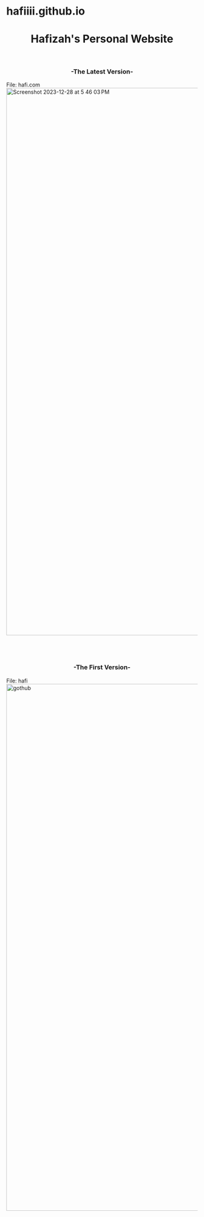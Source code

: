 # hafiiii.github.io
<h1 align="center">Hafizah's Personal Website</h1>
<br>
<h3 align="center">-The Latest Version-</h3>
File: hafi.com

<img width="1440" alt="Screenshot 2023-12-28 at 5 46 03 PM" src="https://github.com/Hafiiii/hafiiii.github.io/assets/97942746/6031b368-2e61-4659-8227-8c872d90e0f8">

<br>
<br>
<br>
<br>

<h3 align="center">-The First Version-</h3>
File: hafi
<img width="1386" alt="gothub" src="https://user-images.githubusercontent.com/97942746/213646813-d9cd9283-8169-445b-8c3b-2cd569792e63.png">

